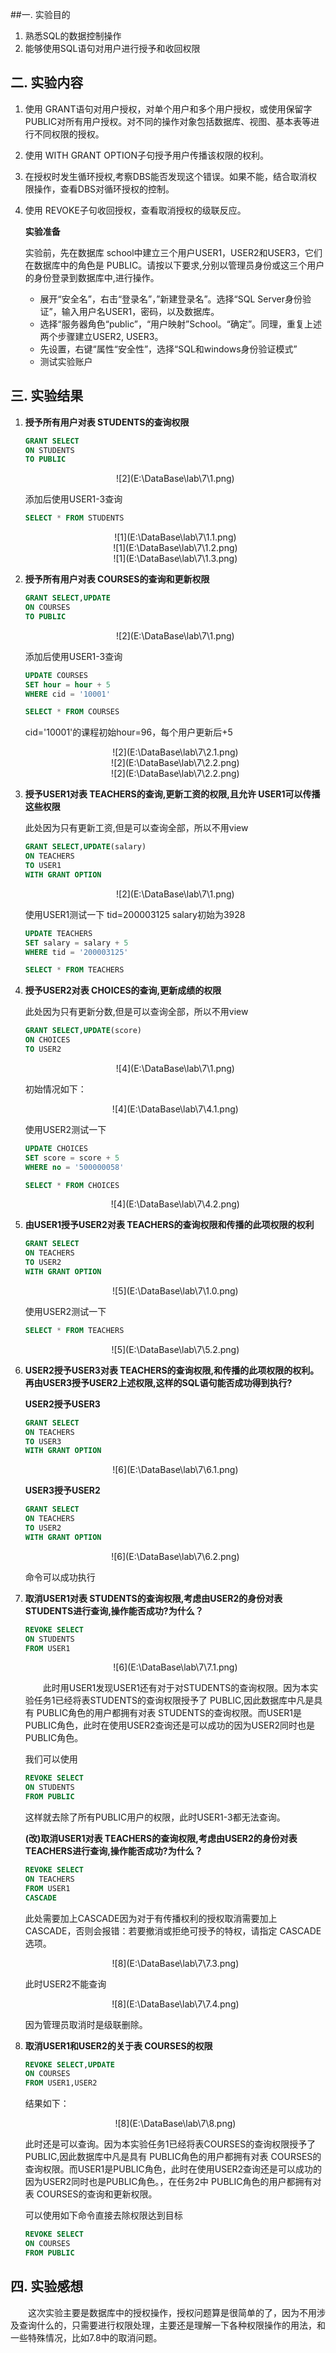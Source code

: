 ##一.  实验目的
1.	熟悉SQL的数据控制操作
2.	能够使用SQL语句对用户进行授予和收回权限

## 二.  实验内容

1.  使用 GRANT语句对用户授权，对单个用户和多个用户授权，或使用保留字PUBLIC对所有用户授权。对不同的操作对象包括数据库、视图、基本表等进行不同权限的授权。

2.  使用 WITH GRANT OPTION子句授予用户传播该权限的权利。

3.  在授权时发生循环授权,考察DBS能否发现这个错误。如果不能，结合取消权限操作，查看DBS对循环授权的控制。

4.  使用 REVOKE子句收回授权，查看取消授权的级联反应。

    **实验准备**

    实验前，先在数据库 school中建立三个用户USER1，USER2和USER3，它们在数据库中的角色是 PUBLIC。请按以下要求,分别以管理员身份或这三个用户的身份登录到数据库中,进行操作。

    -   展开“安全名”，右击“登录名”，”新建登录名”。选择“SQL Server身份验证”，输入用户名USER1，密码，以及数据库。
    -   选择“服务器角色“public”，“用户映射”School。“确定”。同理，重复上述两个步骤建立USER2, USER3。
    -   先设置，右键“属性“安全性”，选择“SQL和windows身份验证模式”
    -   测试实验账户

## 三.  实验结果

1.  **授予所有用户对表 STUDENTS的查询权限**

    ~~~sql
    GRANT SELECT
    ON STUDENTS
    TO PUBLIC
    ~~~
    <center>![2](E:\DataBase\lab\7\1.png)</center>

    添加后使用USER1-3查询

    ~~~sql
    SELECT * FROM STUDENTS
    ~~~

    <center>![1](E:\DataBase\lab\7\1.1.png)</center>

    <center>![1](E:\DataBase\lab\7\1.2.png)</center>

    <center>![1](E:\DataBase\lab\7\1.3.png)</center>

2.  **授予所有用户对表 COURSES的查询和更新权限**

    ~~~sql
    GRANT SELECT,UPDATE
    ON COURSES
    TO PUBLIC
    ~~~
    <center>![2](E:\DataBase\lab\7\1.png)</center>

    添加后使用USER1-3查询 

    ~~~sql
    UPDATE COURSES
    SET hour = hour + 5
    WHERE cid = '10001'

    SELECT * FROM COURSES
    ~~~

    cid='10001'的课程初始hour=96，每个用户更新后+5

    <center>![2](E:\DataBase\lab\7\2.1.png)</center>

    <center>![2](E:\DataBase\lab\7\2.2.png)</center>

    <center>![2](E:\DataBase\lab\7\2.2.png)</center>

3.  **授予USER1对表 TEACHERS的查询,更新工资的权限,且允许 USER1可以传播这些权限**

    此处因为只有更新工资,但是可以查询全部，所以不用view

    ~~~sql
    GRANT SELECT,UPDATE(salary)
    ON TEACHERS
    TO USER1
    WITH GRANT OPTION
    ~~~
    <center>![2](E:\DataBase\lab\7\1.png)</center>

    使用USER1测试一下 tid=200003125 salary初始为3928

    ~~~sql
    UPDATE TEACHERS
    SET salary = salary + 5
    WHERE tid = '200003125'

    SELECT * FROM TEACHERS
    ~~~

4.  **授予USER2对表 CHOICES的查询,更新成绩的权限**

    此处因为只有更新分数,但是可以查询全部，所以不用view

    ~~~sql
    GRANT SELECT,UPDATE(score)
    ON CHOICES
    TO USER2
    ~~~
    <center>![4](E:\DataBase\lab\7\1.png)</center>

    初始情况如下：

    <center>![4](E:\DataBase\lab\7\4.1.png)</center>

    使用USER2测试一下

    ~~~sql
    UPDATE CHOICES
    SET score = score + 5
    WHERE no = '500000058'

    SELECT * FROM CHOICES
    ~~~

    <center>![4](E:\DataBase\lab\7\4.2.png)</center>

5.  **由USER1授予USER2对表 TEACHERS的查询权限和传播的此项权限的权利**

    ~~~sql
    GRANT SELECT
    ON TEACHERS
    TO USER2
    WITH GRANT OPTION
    ~~~
    <center>![5](E:\DataBase\lab\7\1.0.png)</center>

    使用USER2测试一下

    ~~~sql
    SELECT * FROM TEACHERS
    ~~~

    <center>![5](E:\DataBase\lab\7\5.2.png)</center>

6.  **USER2授予USER3对表 TEACHERS的查询权限,和传播的此项权限的权利。再由USER3授予USER2上述权限,这样的SQL语句能否成功得到执行?**

    **USER2授予USER3**

    ~~~sql
    GRANT SELECT
    ON TEACHERS
    TO USER3
    WITH GRANT OPTION
    ~~~
    <center>![6](E:\DataBase\lab\7\6.1.png)</center>

    **USER3授予USER2**

    ~~~sql
    GRANT SELECT
    ON TEACHERS
    TO USER2
    WITH GRANT OPTION
    ~~~

    <center>![6](E:\DataBase\lab\7\6.2.png)</center>

    命令可以成功执行

7.  **取消USER1对表 STUDENTS的查询权限,考虑由USER2的身份对表 STUDENTS进行查询,操作能否成功?为什么？**

    ~~~sql
    REVOKE SELECT 
    ON STUDENTS
    FROM USER1
    ~~~

    <center>![6](E:\DataBase\lab\7\7.1.png)</center>

    　　此时用USER1发现USER1还有对于对STUDENTS的查询权限。因为本实验任务1已经将表STUDENTS的查询权限授予了 PUBLIC,因此数据库中凡是具有 PUBLIC角色的用户都拥有对表 STUDENTS的查询权限。而USER1是PUBLIC角色，此时在使用USER2查询还是可以成功的因为USER2同时也是PUBLIC角色。

    我们可以使用

    ~~~sql
    REVOKE SELECT 
    ON STUDENTS
    FROM PUBLIC
    ~~~

    这样就去除了所有PUBLIC用户的权限，此时USER1-3都无法查询。

    **(改)取消USER1对表 TEACHERS的查询权限,考虑由USER2的身份对表  TEACHERS进行查询,操作能否成功?为什么？**

    ~~~sql
    REVOKE SELECT 
    ON TEACHERS
    FROM USER1
    CASCADE
    ~~~

    此处需要加上CASCADE因为对于有传播权利的授权取消需要加上CASCADE，否则会报错：若要撤消或拒绝可授予的特权，请指定 CASCADE 选项。

    <center>![8](E:\DataBase\lab\7\7.3.png)</center>

    此时USER2不能查询

    <center>![8](E:\DataBase\lab\7\7.4.png)</center>

    因为管理员取消时是级联删除。

8.  **取消USER1和USER2的关于表 COURSES的权限**

    ~~~sql
    REVOKE SELECT,UPDATE
    ON COURSES
    FROM USER1,USER2
    ~~~
    结果如下：

    <center>![8](E:\DataBase\lab\7\8.png)</center>

    此时还是可以查询。因为本实验任务1已经将表COURSES的查询权限授予了 PUBLIC,因此数据库中凡是具有 PUBLIC角色的用户都拥有对表 COURSES的查询权限。而USER1是PUBLIC角色，此时在使用USER2查询还是可以成功的因为USER2同时也是PUBLIC角色。，在任务2中 PUBLIC角色的用户都拥有对表 COURSES的查询和更新权限。

    可以使用如下命令直接去除权限达到目标

    ~~~sql
    REVOKE SELECT 
    ON COURSES
    FROM PUBLIC
    ~~~





## 四.  实验感想

<p style="text-indent: 2em"> 这次实验主要是数据库中的授权操作，授权问题算是很简单的了，因为不用涉及查询什么的，只需要进行权限处理，主要还是理解一下各种权限操作的用法，和一些特殊情况，比如7.8中的取消问题。</p>